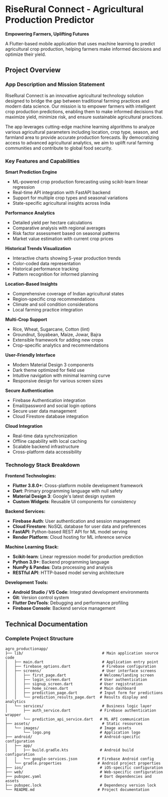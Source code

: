 # RiseRural Connect - Agricultural Production Predictor

**Empowering Farmers, Uplifting Futures**

A Flutter-based mobile application that uses machine learning to predict agricultural crop production, helping farmers make informed decisions and optimize their yield.

## Project Overview

### App Description and Mission Statement

RiseRural Connect is an innovative agricultural technology solution designed to bridge the gap between traditional farming practices and modern data science. Our mission is to empower farmers with intelligent crop production predictions, enabling them to make informed decisions that maximize yield, minimize risk, and ensure sustainable agricultural practices.

The app leverages cutting-edge machine learning algorithms to analyze various agricultural parameters including location, crop type, season, and farmland area to provide accurate production forecasts. By democratizing access to advanced agricultural analytics, we aim to uplift rural farming communities and contribute to global food security.

### Key Features and Capabilities

**Smart Prediction Engine**

- ML-powered crop production forecasting using scikit-learn linear regression
- Real-time API integration with FastAPI backend
- Support for multiple crop types and seasonal variations
- State-specific agricultural insights across India

**Performance Analytics**

- Detailed yield per hectare calculations
- Comparative analysis with regional averages
- Risk factor assessment based on seasonal patterns
- Market value estimation with current crop prices

**Historical Trends Visualization**

- Interactive charts showing 5-year production trends
- Color-coded data representation
- Historical performance tracking
- Pattern recognition for informed planning

**Location-Based Insights**

- Comprehensive coverage of Indian agricultural states
- Region-specific crop recommendations
- Climate and soil condition considerations
- Local farming practice integration

**Multi-Crop Support**

- Rice, Wheat, Sugarcane, Cotton (lint)
- Groundnut, Soyabean, Maize, Jowar, Bajra
- Extensible framework for adding new crops
- Crop-specific analytics and recommendations

**User-Friendly Interface**

- Modern Material Design 3 components
- Dark theme optimized for field use
- Intuitive navigation with minimal learning curve
- Responsive design for various screen sizes

**Secure Authentication**

- Firebase Authentication integration
- Email/password and social login options
- Secure user data management
- Cloud Firestore database integration

**Cloud Integration**

- Real-time data synchronization
- Offline capability with local caching
- Scalable backend infrastructure
- Cross-platform data accessibility

### Technology Stack Breakdown

**Frontend Technologies:**

- **Flutter 3.8.0+**: Cross-platform mobile development framework
- **Dart**: Primary programming language with null safety
- **Material Design 3**: Google's latest design system
- **Custom Widgets**: Reusable UI components for consistency

**Backend Services:**

- **Firebase Auth**: User authentication and session management
- **Cloud Firestore**: NoSQL database for user data and preferences
- **FastAPI**: Python-based REST API for ML model serving
- **Render Platform**: Cloud hosting for ML inference service

**Machine Learning Stack:**

- **Scikit-learn**: Linear regression model for production prediction
- **Python 3.9+**: Backend programming language
- **NumPy & Pandas**: Data processing and analysis
- **RESTful API**: HTTP-based model serving architecture

**Development Tools:**

- **Android Studio / VS Code**: Integrated development environments
- **Git**: Version control system
- **Flutter DevTools**: Debugging and performance profiling
- **Firebase Console**: Backend service management

## Technical Documentation

### Complete Project Structure

```
agro_productionapp/
├── lib/                                   # Main application source code
│   ├── main.dart                          # Application entry point
│   ├── firebase_options.dart              # Firebase configuration
│   ├── screens/                           # User interface screens
│   │   ├── first_page.dart               # Welcome/landing screen
│   │   ├── login_screen.dart             # User authentication
│   │   ├── signup_screen.dart            # User registration
│   │   ├── home_screen.dart              # Main dashboard
│   │   ├── prediction_page.dart          # Input form for predictions
│   │   └── prediction_results_page.dart  # Results display and analytics
│   └── services/                          # Business logic layer
│       ├── auth_service.dart             # Firebase authentication wrapper
│       └── prediction_api_service.dart   # ML API communication
├── assets/                                # Static resources
│   └── images/                           # Image assets
│       └── logo.png                      # Application logo
├── android/                              # Android-specific configuration
│   ├── app/
│   │   ├── build.gradle.kts              # Android build configuration
│   │   └── google-services.json         # Firebase Android config
│   └── gradle.properties                # Android project properties
├── ios/                                  # iOS-specific configuration
├── web/                                  # Web-specific configuration
├── pubspec.yaml                          # Dart dependencies and assets
├── pubspec.lock                          # Dependency version lock
└── README.md                            # Project documentation
```
